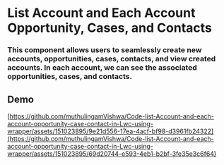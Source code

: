 # List Account and Each Account Opportunity, Cases, and Contacts

### This component allows users to seamlessly create new accounts, opportunities, cases, contacts, and view created accounts. In each account, we can see the associated opportunities, cases, and contacts.

## Demo
[https://github.com/muthulingamVishwa/Code-list-Account-and-each-account-opportunity-case-contact-in-Lwc-using-wrapper/assets/151023895/9e21d556-17ea-4acf-bf98-d3961fb24322](https://github.com/muthulingamVishwa/Code-list-Account-and-each-account-opportunity-case-contact-in-Lwc-using-wrapper/assets/151023895/69d20744-e593-4eb1-b2bf-3fe35e3c6f64)

